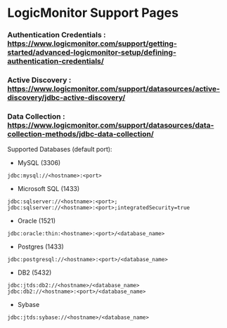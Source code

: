 # LogicMonitor Support Pages

### Authentication Credentials : https://www.logicmonitor.com/support/getting-started/advanced-logicmonitor-setup/defining-authentication-credentials/

### Active Discovery : https://www.logicmonitor.com/support/datasources/active-discovery/jdbc-active-discovery/

### Data Collection : https://www.logicmonitor.com/support/datasources/data-collection-methods/jdbc-data-collection/

Supported Databases (default port):
- MySQL (3306)
```
jdbc:mysql://<hostname>:<port>
```
- Microsoft SQL (1433)
```
jdbc:sqlserver://<hostname>:<port>;
jdbc:sqlserver://<hostname>:<port>;integratedSecurity=true
```
- Oracle (1521)
```
jdbc:oracle:thin:<hostname>:<port>/<database_name>
```
- Postgres (1433)
```
jdbc:postgresql://<hostname>:<port>/<database_name>
```
- DB2 (5432)
```
jdbc:jtds:db2://<hostname>/<database_name>
jdbc:db2://<hostname>:<port>/<database_name>
```
- Sybase 
```
jdbc:jtds:sybase://<hostname>/<database_name>
```
